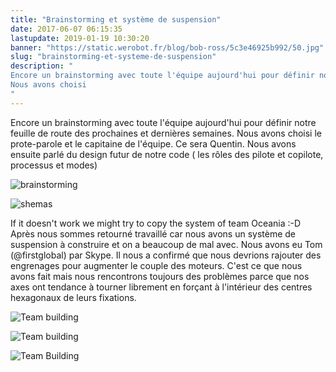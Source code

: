 ```yaml
---
title: "Brainstorming et système de suspension"
date: 2017-06-07 06:15:35
lastupdate: 2019-01-19 10:30:20
banner: "https://static.werobot.fr/blog/bob-ross/5c3e46925b992/50.jpg"
slug: "brainstorming-et-systeme-de-suspension"
description: " 
Encore un brainstorming avec toute l'équipe aujourd'hui pour définir notre feuille de route des prochaines et dernières semaines.
Nous avons choisi
"
---
```

Encore un brainstorming avec toute l'équipe aujourd'hui pour définir notre feuille de route des prochaines et dernières semaines.
Nous avons choisi le prote-parole et le capitaine de l'équipe. Ce sera Quentin.
Nous avons ensuite parlé du design futur de notre code ( les rôles des pilote et copilote, processus et modes)

![brainstorming](https://static.werobot.fr/blog/bob-ross/5c3e46925b992/50.jpg "brainstorming")

![shemas](https://static.werobot.fr/blog/bob-ross/5c3e469339b0a/50.jpg "schémas")

If it doesn't work we might try to copy the system of team Oceania :-D
Après nous sommes retourné travaillé car nous avons un système de suspension à construire et on a beaucoup de mal avec.
Nous avons eu Tom (@firstglobal) par Skype. Il nous a confirmé que nous devrions rajouter des engrenages pour augmenter le couple des moteurs.
C'est ce que nous avons fait mais nous rencontrons toujours des problèmes parce que nos axes ont tendance à tourner librement en forçant à l'intérieur des centres hexagonaux de leurs fixations. 

![Team building](https://static.werobot.fr/blog/bob-ross/5c3e4693ad6a7/50.jpg "Mathis et Quentin")

![Team building](https://static.werobot.fr/blog/bob-ross/5c3e46943b963/50.jpg "Antoine")

![Team Building](https://static.werobot.fr/blog/bob-ross/5c3e4694cd356/50.jpg "Antoine et Quentin")
    